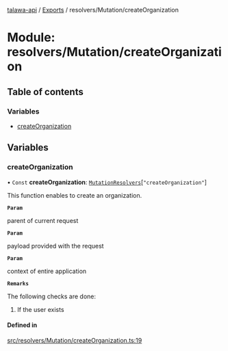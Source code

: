 [talawa-api](../README.md) / [Exports](../modules.md) / resolvers/Mutation/createOrganization

# Module: resolvers/Mutation/createOrganization

## Table of contents

### Variables

- [createOrganization](resolvers_Mutation_createOrganization.md#createorganization)

## Variables

### createOrganization

• `Const` **createOrganization**: [`MutationResolvers`](types_generatedGraphQLTypes.md#mutationresolvers)[``"createOrganization"``]

This function enables to create an organization.

**`Param`**

parent of current request

**`Param`**

payload provided with the request

**`Param`**

context of entire application

**`Remarks`**

The following checks are done:
1. If the user exists

#### Defined in

[src/resolvers/Mutation/createOrganization.ts:19](https://github.com/PalisadoesFoundation/talawa-api/blob/3a8a11a/src/resolvers/Mutation/createOrganization.ts#L19)
